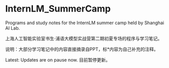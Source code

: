 # InternLM_SummerCamp
Programs and study notes for the InternLM summer camp held by Shanghai AI Lab.

上海人工智能实验室书生·浦语大模型实战营第二期初夏专场的程序与学习笔记。

说明：大部分学习笔记中的内容直接摘录自PPT，标*内容为自己补充的注释。

Latest: Updates are on pause now.
目前暂停更新。
